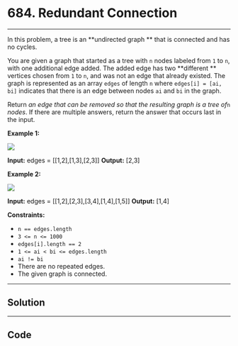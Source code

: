 # 684. Redundant Connection

---

In this problem, a tree is an **undirected graph ** that is connected and has no cycles.

You are given a graph that started as a tree with `n` nodes labeled from `1` to `n`, with one additional edge added. The added edge has two **different ** vertices chosen from `1` to `n`, and was not an edge that already existed. The graph is represented as an array `edges` of length `n` where `edges[i] = [ai, bi]` indicates that there is an edge between nodes `ai` and `bi` in the graph.

Return _an edge that can be removed so that the resulting graph is a tree of_`n` _nodes_. If there are multiple answers, return the answer that occurs last in the input.

 

**Example 1:**

![](https://assets.leetcode.com/uploads/2021/05/02/reduntant1-1-graph.jpg)


**Input:** edges = [[1,2],[1,3],[2,3]]
**Output:** [2,3]


**Example 2:**

![](https://assets.leetcode.com/uploads/2021/05/02/reduntant1-2-graph.jpg)


**Input:** edges = [[1,2],[2,3],[3,4],[1,4],[1,5]]
**Output:** [1,4]


 

**Constraints:**

  * `n == edges.length`
  * `3 <= n <= 1000`
  * `edges[i].length == 2`
  * `1 <= ai < bi <= edges.length`
  * `ai != bi`
  * There are no repeated edges.
  * The given graph is connected.

---

## Solution



---

## Code
```python


```